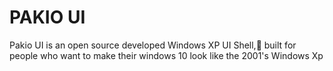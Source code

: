 # PAKIO UI
Pakio UI is an open source developed Windows XP UI Shell, built for people who want to make their windows 10 look like the 2001's Windows Xp

